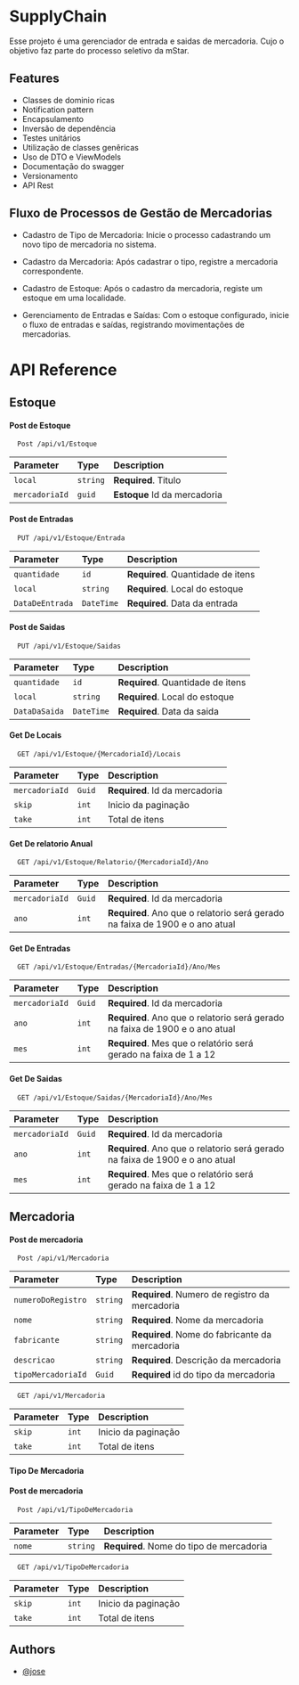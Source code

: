 
# SupplyChain

Esse projeto é uma gerenciador de entrada e saidas de mercadoria. Cujo o objetivo faz parte do processo seletivo da mStar.





## Features

- Classes de dominio ricas
- Notification pattern
- Encapsulamento
- Inversão de dependência
- Testes unitários
- Utilização de classes genêricas
- Uso de DTO e ViewModels
- Documentação do swagger
- Versionamento
- API Rest

## Fluxo de Processos de Gestão de Mercadorias

* Cadastro de Tipo de Mercadoria:
Inicie o processo cadastrando um novo tipo de mercadoria no sistema.

*  Cadastro da Mercadoria:
Após cadastrar o tipo, registre a mercadoria correspondente.

* Cadastro de Estoque:
Após o cadastro da mercadoria, registe um estoque em uma localidade.

* Gerenciamento de Entradas e Saídas:
Com o estoque configurado, inicie o fluxo de entradas e saídas, registrando movimentações de mercadorias.




# API Reference

## Estoque

#### Post de Estoque

```http
  Post /api/v1/Estoque
```

| Parameter | Type     | Description                |
| :-------- | :------- | :------------------------- |
| `local` | `string` | **Required**. Titulo  |
| `mercadoriaId` | `guid` | **Estoque** Id da mercadoria |


#### Post de Entradas

```http
  PUT /api/v1/Estoque/Entrada
```

| Parameter | Type     | Description                |
| :-------- | :------- | :------------------------- |
| `quantidade` | `id` | **Required**. Quantidade de itens  |
| `local` | `string` | **Required**. Local do estoque  |
| `DataDeEntrada` | `DateTime` | **Required**. Data da entrada   |


#### Post de Saidas

```http
  PUT /api/v1/Estoque/Saidas
```

| Parameter | Type     | Description                |
| :-------- | :------- | :------------------------- |
| `quantidade` | `id` | **Required**. Quantidade de itens  |
| `local` | `string` | **Required**. Local do estoque  |
| `DataDaSaida` | `DateTime` | **Required**. Data da saida   |


#### Get De Locais

```http
  GET /api/v1/Estoque/{MercadoriaId}/Locais
```

| Parameter | Type     | Description                       |
| :-------- | :------- | :-------------------------------- |
| `mercadoriaId` | `Guid` | **Required**. Id da mercadoria |
| `skip` | `int` | Inicio da paginação |
| `take` | `int` | Total de itens |


#### Get De relatorio Anual

```http
  GET /api/v1/Estoque/Relatorio/{MercadoriaId}/Ano
```

| Parameter | Type     | Description                       |
| :-------- | :------- | :-------------------------------- |
| `mercadoriaId` | `Guid` | **Required**. Id da mercadoria |
| `ano` | `int` | **Required**. Ano que o relatorio será gerado na faixa de 1900 e o ano atual |

#### Get De Entradas

```http
  GET /api/v1/Estoque/Entradas/{MercadoriaId}/Ano/Mes
```

| Parameter | Type     | Description                       |
| :-------- | :------- | :-------------------------------- |
| `mercadoriaId` | `Guid` | **Required**. Id da mercadoria |
| `ano` | `int` | **Required**. Ano que o relatorio será gerado na faixa de 1900 e o ano atual |
| `mes` | `int` | **Required**. Mes que o relatório será gerado na faixa de 1 a 12 |

#### Get De Saidas

```http
  GET /api/v1/Estoque/Saidas/{MercadoriaId}/Ano/Mes
```

| Parameter | Type     | Description                       |
| :-------- | :------- | :-------------------------------- |
| `mercadoriaId` | `Guid` | **Required**. Id da mercadoria |
| `ano` | `int` | **Required**. Ano que o relatorio será gerado na faixa de 1900 e o ano atual |
| `mes` | `int` | **Required**. Mes que o relatório será gerado na faixa de 1 a 12 |

## Mercadoria

#### Post de mercadoria

```http
  Post /api/v1/Mercadoria
```

| Parameter | Type     | Description                |
| :-------- | :------- | :------------------------- |
| `numeroDoRegistro` | `string` | **Required**. Numero de registro da mercadoria  |
| `nome` | `string` | **Required**. Nome da mercadoria |
| `fabricante` | `string` | **Required**. Nome do fabricante da mercadoria |
| `descricao` | `string` | **Required**. Descrição da mercadoria |
| `tipoMercadoriaId` | `Guid` | **Required** id do tipo da mercadoria |

```http
  GET /api/v1/Mercadoria
```

| Parameter | Type     | Description                |
| :-------- | :------- | :------------------------- |
| `skip` | `int` | Inicio da paginação |
| `take` | `int` | Total de itens |

#### Tipo De Mercadoria

#### Post de mercadoria

```http
  Post /api/v1/TipoDeMercadoria
```

| Parameter | Type     | Description                |
| :-------- | :------- | :------------------------- |
| `nome` | `string` | **Required**. Nome do tipo de mercadoria  |

```http
  GET /api/v1/TipoDeMercadoria
```

| Parameter | Type     | Description                |
| :-------- | :------- | :------------------------- |
| `skip` | `int` | Inicio da paginação |
| `take` | `int` | Total de itens |
## Authors

- [@jose](https://github.com/Regulus01)

